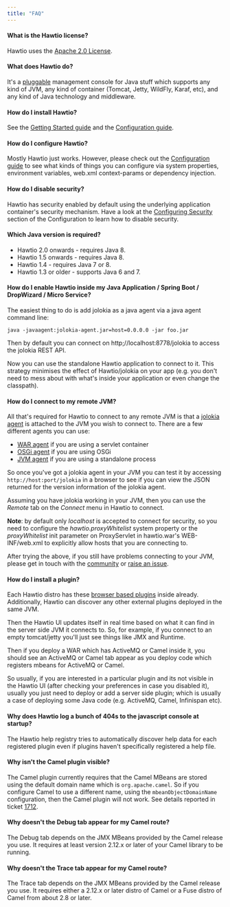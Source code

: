 ```yaml
---
title: "FAQ"
---
```


#### What is the Hawtio license?

Hawtio uses the [Apache 2.0 License](http://www.apache.org/licenses/LICENSE-2.0.txt).

#### What does Hawtio do?

It's a [pluggable](/docs/plugins) management console for Java stuff which supports any kind of JVM, any kind of container (Tomcat, Jetty, WildFly, Karaf, etc), and any kind of Java technology and middleware.

#### How do I install Hawtio?

See the [Getting Started guide](/docs/get-started) and the [Configuration guide](/docs/configuration/).

#### How do I configure Hawtio?

Mostly Hawtio just works. However, please check out the [Configuration guide](/docs/configuration/) to see what kinds of things you can configure via system properties, environment variables, web.xml context-params or dependency injection.

#### How do I disable security?

Hawtio has security enabled by default using the underlying application container's security mechanism. Have a look at the [Configuring Security](/docs/configuration/#configuring-security) section of the Configuration to learn how to disable security.

#### Which Java version is required?

- Hawtio 2.0 onwards - requires Java 8.
- Hawtio 1.5 onwards - requires Java 8.
- Hawtio 1.4 - requires Java 7 or 8.
- Hawtio 1.3 or older - supports Java 6 and 7.

#### How do I enable Hawtio inside my Java Application / Spring Boot / DropWizard / Micro Service?

The easiest thing to do is add jolokia as a java agent via a java agent command line:

    java -javaagent:jolokia-agent.jar=host=0.0.0.0 -jar foo.jar

Then by default you can connect on http;//localhost:8778/jolokia to access the jolokia REST API.

Now you can use the standalone Hawtio application to connect to it. This strategy minimises the effect of Hawtio/jolokia on your app (e.g. you don't need to mess about with what's inside your application or even change the classpath).

#### How do I connect to my remote JVM?

All that's required for Hawtio to connect to any remote JVM is that a [jolokia agent](https://jolokia.org/agent.html) is attached to the JVM you wish to connect to. There are a few different agents you can use:

- [WAR agent](http://jolokia.org/agent/war.html) if you are using a servlet container
- [OSGi agent](http://jolokia.org/agent/osgi.html) if you are using OSGi
- [JVM agent](http://jolokia.org/agent/jvm.html) if you are using a standalone process

So once you've got a jolokia agent in your JVM you can test it by accessing `http://host:port/jolokia` in a browser to see if you can view the JSON returned for the version information of the jolokia agent.

Assuming you have jolokia working in your JVM, then you can use the *Remote* tab on the *Connect* menu in Hawtio to connect.

**Note**: by default only *localhost* is accepted to connect for security, so you need to configure the *hawtio.proxyWhitelist* system property or the *proxyWhitelist* init parameter on ProxyServlet in hawtio.war's WEB-INF/web.xml to explicitly allow hosts that you are connecting to.

After trying the above, if you still have problems connecting to your JVM, please get in touch with the [community](/community) or [raise an issue](https://github.com/hawtio/hawtio/issues).

#### How do I install a plugin?

Each Hawtio distro has these [browser based plugins](/docs/plugins) inside already. Additionally, Hawtio can discover any other external plugins deployed in the same JVM.

Then the Hawtio UI updates itself in real time based on what it can find in the server side JVM it connects to. So, for example, if you connect to an empty tomcat/jetty you'll just see things like JMX and Runtime.

Then if you deploy a WAR which has ActiveMQ or Camel inside it, you should see an ActiveMQ or Camel tab appear as you deploy code which registers mbeans for ActiveMQ or Camel.

So usually, if you are interested in a particular plugin and its not visible in the Hawtio UI (after checking your preferences in case you disabled it), usually you just need to deploy or add a server side plugin; which is usually a case of deploying some Java code (e.g. ActiveMQ, Camel, Infinispan etc).

#### Why does Hawtio log a bunch of 404s to the javascript console at startup?

The Hawtio help registry tries to automatically discover help data for each registered plugin even if plugins haven't specifically registered a help file.

#### Why isn't the Camel plugin visible?

The Camel plugin currently requires that the Camel MBeans are stored using the default domain name which is `org.apache.camel`. So if you configure Camel to use a different name, using the `mbeanObjectDomainName` configuration, then the Camel plugin will not work. See details reported in ticket [1712](https://github.com/hawtio/hawtio/issues/1712).

#### Why doesn't the Debug tab appear for my Camel route?

The Debug tab depends on the JMX MBeans provided by the Camel release you use. It requires at least version 2.12.x or later of your Camel library to be running.

#### Why doesn't the Trace tab appear for my Camel route?

The Trace tab depends on the JMX MBeans provided by the Camel release you use. It requires either a 2.12.x or later distro of Camel or a Fuse distro of Camel from about 2.8 or later.
